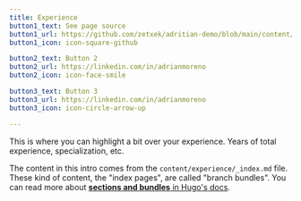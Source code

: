 ```yaml
---
title: Experience
button1_text: See page source
button1_url: https://github.com/zetxek/adritian-demo/blob/main/content/experience/_index.md
button1_icon: icon-square-github

button2_text: Button 2
button2_url: https://linkedin.com/in/adrianmoreno
button2_icon: icon-face-smile

button3_text: Button 3
button3_url: https://linkedin.com/in/adrianmoreno
button3_icon: icon-circle-arrow-up

---
```


This is where you can highlight a bit over your experience. Years of total experience, specialization, etc.

The content in this intro comes from the `content/experience/_index.md` file.
These kind of content, the "index pages", are called "branch bundles". You can read more about [**sections and bundles** in Hugo's docs](https://gohugo.io/content-management/sections/#template-selection).

